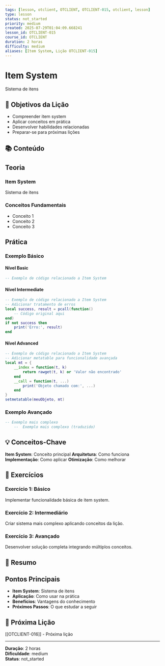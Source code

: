 ```yaml
---
tags: [lesson, otclient, OTCLIENT, OTCLIENT-015, otclient, lesson]
type: lesson
status: not_started
priority: medium
created: 2025-07-29T01:04:09.668241
lesson_id: OTCLIENT-015
course_id: OTCLIENT
duration: 2 horas
difficulty: medium
aliases: [Item System, Lição OTCLIENT-015]
---
```


# Item System

Sistema de itens

## 🎯 Objetivos da Lição

- Compreender item system
- Aplicar conceitos em prática
- Desenvolver habilidades relacionadas
- Preparar-se para próximas lições

## 📚 Conteúdo


## Teoria

### Item System
Sistema de itens

### Conceitos Fundamentais
- Conceito 1
- Conceito 2
- Conceito 3

## Prática

### Exemplo Básico
#### Nível Basic
```lua
-- Exemplo de código relacionado a Item System
```

#### Nível Intermediate
```lua
-- Exemplo de código relacionado a Item System
-- Adicionar tratamento de erros
local success, result = pcall(function()
    -- Código original aqui
end)
if not success then
    print('Erro:', result)
end
```

#### Nível Advanced
```lua
-- Exemplo de código relacionado a Item System
-- Adicionar metatable para funcionalidade avançada
local mt = {
    __index = function(t, k)
        return rawget(t, k) or 'Valor não encontrado'
    end
    __call = function(t, ...)
        print('Objeto chamado com:', ...)
    end
}
setmetatable(meuObjeto, mt)
```

### Exemplo Avançado
```lua
-- Exemplo mais complexo
    --  Exemplo mais complexo (traduzido)
```


## 💡 Conceitos-Chave

**Item System**: Conceito principal
**Arquitetura**: Como funciona
**Implementação**: Como aplicar
**Otimização**: Como melhorar

## 🧪 Exercícios


### Exercício 1: Básico
Implementar funcionalidade básica de item system.

### Exercício 2: Intermediário
Criar sistema mais complexo aplicando conceitos da lição.

### Exercício 3: Avançado
Desenvolver solução completa integrando múltiplos conceitos.


## 📝 Resumo


## Pontos Principais

- **Item System**: Sistema de itens
- **Aplicação**: Como usar na prática
- **Benefícios**: Vantagens do conhecimento
- **Próximos Passos**: O que estudar a seguir


## 🔗 Próxima Lição

[[OTCLIENT-016]] - Próxima lição

---

**Duração**: 2 horas  
**Dificuldade**: medium  
**Status**: not_started
